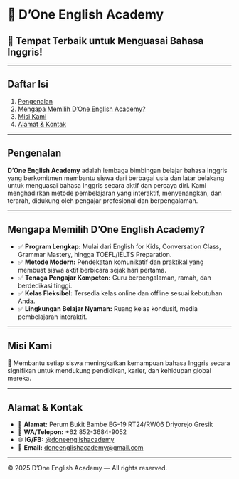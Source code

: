 # 🌟 D’One English Academy

## 📍 Tempat Terbaik untuk Menguasai Bahasa Inggris!

---

## Daftar Isi
1. [Pengenalan](#pengenalan)
2. [Mengapa Memilih D’One English Academy?](#mengapa-memilih-done-english-academy)
3. [Misi Kami](#misi-kami)
4. [Alamat & Kontak](#alamat--kontak)

---

## Pengenalan

**D’One English Academy** adalah lembaga bimbingan belajar bahasa Inggris yang berkomitmen membantu siswa dari berbagai usia dan latar belakang untuk menguasai bahasa Inggris secara aktif dan percaya diri. Kami menghadirkan metode pembelajaran yang interaktif, menyenangkan, dan terarah, didukung oleh pengajar profesional dan berpengalaman.

---

## Mengapa Memilih D’One English Academy?

- ✅ **Program Lengkap:** Mulai dari English for Kids, Conversation Class, Grammar Mastery, hingga TOEFL/IELTS Preparation.
- ✅ **Metode Modern:** Pendekatan komunikatif dan praktikal yang membuat siswa aktif berbicara sejak hari pertama.
- ✅ **Tenaga Pengajar Kompeten:** Guru berpengalaman, ramah, dan berdedikasi tinggi.
- ✅ **Kelas Fleksibel:** Tersedia kelas online dan offline sesuai kebutuhan Anda.
- ✅ **Lingkungan Belajar Nyaman:** Ruang kelas kondusif, media pembelajaran interaktif.

---

## Misi Kami

🎯 Membantu setiap siswa meningkatkan kemampuan bahasa Inggris secara signifikan untuk mendukung pendidikan, karier, dan kehidupan global mereka.

---

## Alamat & Kontak

- 📍 **Alamat:** Perum Bukit Bambe EG-19 RT24/RW06 Driyorejo Gresik
- 📱 **WA/Telepon:** +62 852-3684-9052
- 🌐 **IG/FB:** [@doneenglishacademy](https://instagram.com/doneenglishacademy)
- 📧 **Email:** doneenglishacademy@gmail.com

---

© 2025 D’One English Academy — All rights reserved.